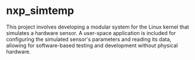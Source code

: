# nxp_simtemp
This project involves developing a modular system for the Linux kernel that simulates a hardware sensor. A user-space application is included for configuring the simulated sensor's parameters and reading its data, allowing for software-based testing and development without physical hardware.
